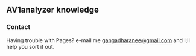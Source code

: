 ## AV1analyzer knowledge 


### Contact

Having trouble with Pages?  e-mail me gangadharanee@gmail.com and I;ll help you sort it out.
